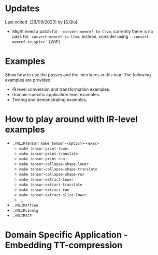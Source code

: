 # Updates 
Last edited: [28/09/2023] by [S.Qiu]

- Might need a patch for `--convert-memref-to-llvm`, currently there is no pass for `-convert-memref-to-llvm`, instead, consider using `--convert-memref-to-spirv` - [WiP]

# Examples
Show how to use the passes and the interfaces in this tour. The following examples are provided:

- IR level conversion and transformation examples.
- Domain-specific application level examples.
- Testing and demonstrating examples.

# How to play around with IR-level examples
- `./MLIRTensor`: `make tensor-<option>-<exec>`
	- `make tensor-print-lower`
	- `make tensor-print-translate`
	- `make tensor-print-run`
	- `make tensor-collapse-shape-lower`
	- `make tensor-collapse-shape-translate`
	- `make tensor-collapse-shape-run`
	- `make tensor-extract-lower`
	- `make tensor-extract-translate`
	- `make tensor-extract-run`
	- `make tensor-extract-slice-lower`
	- ...
- `./MLIRAffine`
- `./MLIRLinalg`
- `./MLIRSCF`

# Domain Specific Application - Embedding TT-compression




